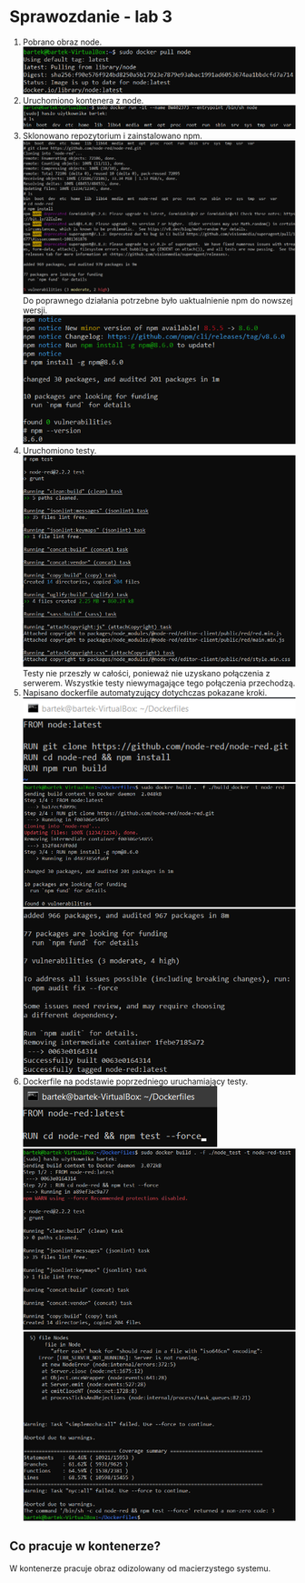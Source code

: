 # Sprawozdanie - lab 3
1. Pobrano obraz node.<br>
![node_pull](pull_node.PNG)
2. Uruchomiono kontenera z node.<br>
![kontener](docker_run.PNG)
3. Sklonowano repozytorium i zainstalowano npm.<br>
![clone_and_i](clone_and_install.PNG)
Do poprawnego działania potrzebne było uaktualnienie npm do nowszej wersji.<br>
![update](update.PNG)
4. Uruchomiono testy.<br>
![testy](tests.PNG)<br>
Testy nie przeszły w całości, ponieważ nie uzyskano połączenia z serwerem. 
Wszystkie testy niewymagające tego połączenia przechodzą.<br>
5. Napisano dockerfile automatyzujący dotychczas pokazane kroki.<br>
![docker1](docker1.PNG)
![efekty1](docker_build.PNG)
![efekty1_end](first_docker_end.PNG)
6. Dockerfile na podstawie poprzedniego uruchamiający testy.<br>
![docker-test](docker_test.PNG)
![efekty_tests](dockertest1.PNG)
![efekty2](dockertest2.PNG)
## Co pracuje w kontenerze?
W kontenerze pracuje obraz odizolowany od macierzystego systemu.
